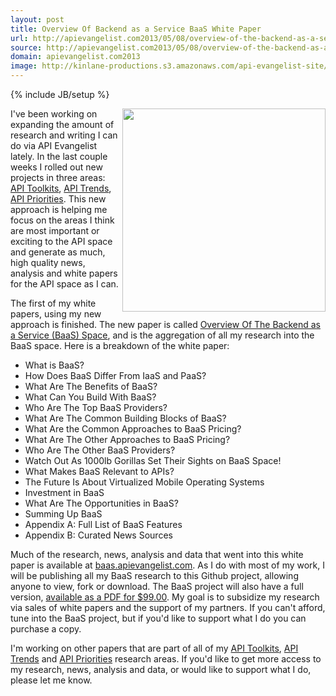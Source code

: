 ```yaml
---
layout: post
title: Overview Of Backend as a Service BaaS White Paper
url: http://apievangelist.com2013/05/08/overview-of-the-backend-as-a-service-baas-space-white-paper/
source: http://apievangelist.com2013/05/08/overview-of-the-backend-as-a-service-baas-space-white-paper/
domain: apievangelist.com2013
image: http://kinlane-productions.s3.amazonaws.com/api-evangelist-site/blog/tag-cloud-black-baas-2.png
---
```

{% include JB/setup %}<p>
     <a title="Overview Of The Backend as a Service (BaaS) Space" href="https://apps.facebook.com/marketpage/mu07n26dfwwupqoy6k0xj/item/MWP6Hfn" target="_blank"><img src="https://s3.amazonaws.com/kinlane-productions/baas/tag-cloud-black-baas-2.png"  width="325" align="right" /></a>
</p>
<p>
     I've been working on expanding the amount of research and writing I can do via API Evangelist lately. In the last couple weeks I rolled out new projects in three areas: <a title="API Toolkits" href="/2013/04/27/evolving-beyond-api-service-providers-and-api-tools-to-goal-based-api-toolkits/">API Toolkits</a>, <a href="/2013/04/28/api-trends/">API Trends</a>, <a title="API Priorities" href="/2013/04/28/api-priorities/">API Priorities</a>. This new approach is helping me focus on the areas I think are most important or exciting to the API space and generate as much, high quality news, analysis and white papers for the API space as I can.
</p>
<p>
     The first of my white papers, using my new approach is finished. The new paper is called <a title="Overview Of The Backend as a Service (BaaS) Space" href="https://apps.facebook.com/marketpage/mu07n26dfwwupqoy6k0xj/item/MWP6Hfn" target="_blank">Overview Of The Backend as a Service (BaaS) Space</a>, and is the aggregation of all my research into the BaaS space. Here is a breakdown of the white paper:
</p>
<ul>
     <li>What is BaaS?
     </li>
     <li>How Does BaaS Differ From IaaS and PaaS?
     </li>
     <li>What Are The Benefits of BaaS?
     </li>
     <li>What Can You Build With BaaS?
     </li>
     <li>Who Are The Top BaaS Providers?
     </li>
     <li>What Are The Common Building Blocks of BaaS?
     </li>
     <li>What Are the Common Approaches to BaaS Pricing?
     </li>
     <li>What Are The Other Approaches to BaaS Pricing?
     </li>
     <li>Who Are The Other BaaS Providers?
     </li>
     <li>Watch Out As 1000lb Gorillas Set Their Sights on BaaS Space!
     </li>
     <li>What Makes BaaS Relevant to APIs?
     </li>
     <li>The Future Is About Virtualized Mobile Operating Systems
     </li>
     <li>Investment in BaaS
     </li>
     <li>What Are The Opportunities in BaaS?
     </li>
     <li>Summing Up BaaS
     </li>
     <li>Appendix A: Full List of BaaS Features
     </li>
     <li>Appendix B: Curated News Sources
     </li>
</ul>
<p>
     Much of the research, news, analysis and data that went into this white paper is available at <a title="Backend as a Service" href="http://baas.apievangelist.com">baas.apievangelist.com</a>. As I do with most of my work, I will be publishing all my BaaS research to this Github project, allowing anyone to view, fork or download. The BaaS project will also have a full version, <a href="https://apps.facebook.com/marketpage/mu07n26dfwwupqoy6k0xj/item/MWP6Hfn">available as a PDF for $99.00</a>. My goal is to subsidize my research via sales of white papers and the support of my partners. If you can't afford, tune into the BaaS project, but if you'd like to support what I do you can purchase a copy.
</p>
<p>
     I'm working on other papers that are part of all of my <a title="API Toolkits" href="/2013/04/27/evolving-beyond-api-service-providers-and-api-tools-to-goal-based-api-toolkits/">API Toolkits</a>, <a href="/2013/04/28/api-trends/">API Trends</a> and <a title="API Priorities" href="/2013/04/28/api-priorities/">API Priorities</a> research areas. If you'd like to get more access to my research, news, analysis and data, or would like to support what I do, please let me know.
</p>
